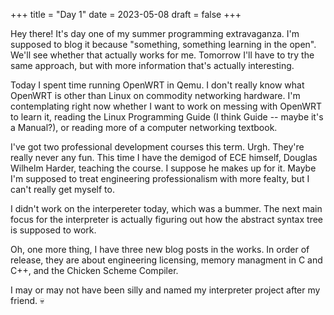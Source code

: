 +++
title = "Day 1"
date = 2023-05-08
draft = false
+++

Hey there! It's day one of my summer programming extravaganza. I'm supposed to
blog it because "something, something learning in the open". We'll see
whether that actually works for me. Tomorrow I'll have to try the same
approach, but with more information that's actually interesting.

Today I spent time running OpenWRT in Qemu. I don't really know what OpenWRT
is other than Linux on commodity networking hardware. I'm contemplating right
now whether I want to work on messing with OpenWRT to learn it, reading the
Linux Programming Guide (I think Guide -- maybe it's a Manual?), or reading
more of a computer networking textbook.

I've got two professional development courses this term. Urgh. They're really
never any fun. This time I have the demigod of ECE himself, Douglas Wilhelm
Harder, teaching the course. I suppose he makes up for it. Maybe I'm supposed
to treat engineering professionalism with more fealty, but I can't really get
myself to.

I didn't work on the interpereter today, which was a bummer. The next main
focus for the interpreter is actually figuring out how the abstract syntax
tree is supposed to work.

Oh, one more thing, I have three new blog posts in the works. In order of
release, they are about engineering licensing, memory managment in C and C++,
and the Chicken Scheme Compiler.

I may or may not have been silly and named my interpreter project after my
friend. 💀
